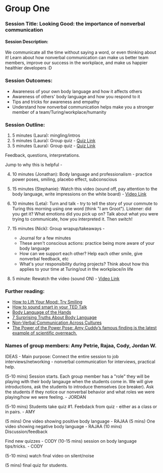 # Group One

### Session Title: Looking Good: the importance of nonverbal communication
#### Session Description:
We communicate all the time without saying a word, or even thinking about it! Learn about how nonverbal communication can make us better team members, improve our success in the workplace, and make us happier healthier developers :D

### Session Outcomes: 
- Awareness of your own body language and how it affects others
- Awareness of others' body language and how you respond to it
- Tips and tricks for awareness and empathy
- Understand how nonverbal communication helps make you a stronger member of a team/Turing/workplace/humanity

### Session Outline:
1. 5 minutes (Laura): mingling/intros
2. 5 minutes (Laura): Group quiz - [Quiz Link](https://testyourself.psychtests.com/testid/3764)
3. 5 minutes (Laura): Group quiz - [Quiz Link](https://www.theguardian.com/small-business-network/2016/mar/04/quiz-fluent-body-language-business-success-relationships)

Feedback, questions, interpretations. 

Jump to why this is helpful - 

4. 10 minutes (Jonathan): Body language and professionalism - practice power poses, smiling, placebo effect, subconscious

5. 15 minutes (Stephanie): Watch this video (sound off, pay attention to the body language, write impressions on the white board) - [Video Link](https://www.youtube.com/watch?v=_ZBKX-6Gz6A)
6. 10 minutes (Leta): Turn and talk - try to tell the story of your commute to Turing this morning using one word (think "I am Groot"). Listener: did you get it? What emotions did you pick up on? Talk about what you were trying to communicate, how you interpreted it. Then switch!
8. 15 minutes (Nick): Group wrapup/takeaways -
    - Journal for a few minutes
    - These aren't conscious actions: practice being more aware of your body language
    - How can we support each other? Help each other smile, give nonverbal feedback, etc
    - What's your responsibility during projects? Think about how this applies to your time at Turing/out in the workplace/in life
9. 5 minute: Rewatch the video (sound ON) - [Video Link](https://www.youtube.com/watch?v=_ZBKX-6Gz6A)

### Further reading:
- [How to Lift Your Mood: Try Smiling](http://content.time.com/time/health/article/0,8599,1871687,00.html)
- [How to sound smart in your TED Talk](https://www.youtube.com/watch?v=8S0FDjFBj8o)
- [Body Language of the Hands](https://www.psychologytoday.com/blog/spycatcher/201001/body-language-the-hands)
- [7 Surprising Truths About Body Language](https://www.forbes.com/sites/nickmorgan/2012/10/25/7-surprising-truths-about-body-language/#70a1db93509f)
- [Non-Verbal Communication Across Cultures](https://www.psychologytoday.com/blog/between-cultures/201706/non-verbal-communication-across-cultures)
- [The Power of the Power Pose: Amy Cuddy’s famous finding is the latest example of scientific overreach.](http://www.slate.com/articles/health_and_science/science/2016/01/amy_cuddy_s_power_pose_research_is_the_latest_example_of_scientific_overreach.html)

### Names of group members: Amy Petrie, Rajaa, Cody, Jordan W.


IDEAS - Main purpose: Connect the entire session to job interviews/networking - nonverbal communication for interviews, practical help.

(5-10 mins) Session starts. Each group member has a "role" they will be playing with their body langauge when the students come in. We will give introductions, ask the students to introduce themselves (ice breaker). Ask the students if they notice our nonverbal behavior and what roles we were playing/how we were feeling. - JORDAN

(5-10 mins) Students take quiz #1. Feebdack from quiz - either as a class or in pairs. - AMY

(5 mins) One video showing positive body language - RAJAA
(5 mins) One video showing negative body language - RAJAA
(10 mins) Discussion/feedback

Find new quizzes - CODY
(10-15 mins) session on body language tips/tricks. - CODY

(5-10 mins) watch final video on silent/noise

(5 mins) final quiz for students.



